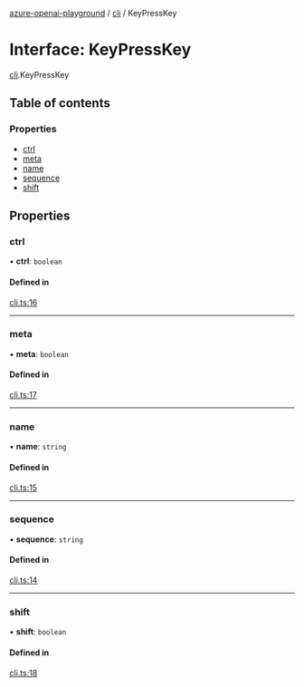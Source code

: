 [azure-openai-playground](../README.md) / [cli](../modules/cli.md) / KeyPressKey

# Interface: KeyPressKey

[cli](../modules/cli.md).KeyPressKey

## Table of contents

### Properties

- [ctrl](cli.KeyPressKey.md#ctrl)
- [meta](cli.KeyPressKey.md#meta)
- [name](cli.KeyPressKey.md#name)
- [sequence](cli.KeyPressKey.md#sequence)
- [shift](cli.KeyPressKey.md#shift)

## Properties

### ctrl

• **ctrl**: `boolean`

#### Defined in

[cli.ts:16](https://github.com/CU-CommunityApps/ct-azure-openai-playground/blob/e4891f4/src/lib/cli.ts#L16)

___

### meta

• **meta**: `boolean`

#### Defined in

[cli.ts:17](https://github.com/CU-CommunityApps/ct-azure-openai-playground/blob/e4891f4/src/lib/cli.ts#L17)

___

### name

• **name**: `string`

#### Defined in

[cli.ts:15](https://github.com/CU-CommunityApps/ct-azure-openai-playground/blob/e4891f4/src/lib/cli.ts#L15)

___

### sequence

• **sequence**: `string`

#### Defined in

[cli.ts:14](https://github.com/CU-CommunityApps/ct-azure-openai-playground/blob/e4891f4/src/lib/cli.ts#L14)

___

### shift

• **shift**: `boolean`

#### Defined in

[cli.ts:18](https://github.com/CU-CommunityApps/ct-azure-openai-playground/blob/e4891f4/src/lib/cli.ts#L18)
